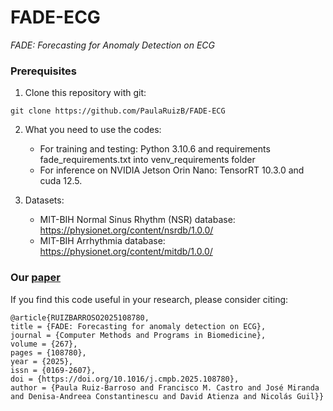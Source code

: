 # FADE-ECG

*FADE: Forecasting for Anomaly Detection on ECG*

### Prerequisites
1. Clone this repository with git:
```
git clone https://github.com/PaulaRuizB/FADE-ECG
```
2. What you need to use the codes:
   
   * For training and testing: Python 3.10.6 and requirements fade_requirements.txt into venv_requirements folder
   * For inference on NVIDIA Jetson Orin Nano: TensorRT 10.3.0 and cuda 12.5. 

3. Datasets:
   * MIT-BIH Normal Sinus Rhythm (NSR) database: https://physionet.org/content/nsrdb/1.0.0/
   * MIT-BIH Arrhythmia database: https://physionet.org/content/mitdb/1.0.0/


### Our [paper](https://doi.org/10.1016/j.cmpb.2025.108780)
If you find this code useful in your research, please consider citing:

    @article{RUIZBARROSO2025108780,
    title = {FADE: Forecasting for anomaly detection on ECG},
    journal = {Computer Methods and Programs in Biomedicine},
    volume = {267},
    pages = {108780},
    year = {2025},
    issn = {0169-2607},
    doi = {https://doi.org/10.1016/j.cmpb.2025.108780},
    author = {Paula Ruiz-Barroso and Francisco M. Castro and José Miranda and Denisa-Andreea Constantinescu and David Atienza and Nicolás Guil}}
